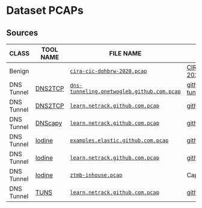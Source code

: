 # Dataset PCAPs

## Sources

| CLASS | TOOL NAME | FILE NAME | SOURCE |
|---|---|---|---|
| Benign |  | [`cira-cic-dohbrw-2020.pcap`](./cira-cic-dohbrw-2020.pcap) | [CIRA-CIC-DoHBrw-2020/FirstDayBenign](https://www.unb.ca/cic/datasets/dohbrw-2020.html) |
| DNS Tunnel | [DNS2TCP](https://github.com/alex-sector/dns2tcp) | [`dns-tunneling.onetwogleb.github.com.pcap`](./dns-tunneling.onetwogleb.github.com.pcap) | [github.com/onetwogleb/dns-tunneling](https://github.com/onetwogleb/dns-tunneling/blob/main/tunnel_example.pcap) |
| DNS Tunnel | [DNS2TCP](https://github.com/alex-sector/dns2tcp) | [`learn.netrack.github.com.pcap`](./learn.netrack.github.com.pcap) | [github.com/netrack/learn](https://github.com/netrack/learn/blob/master/dns/dns2tcp/2018-03-23-11-08-11.pcap) |
| DNS Tunnel | [DNScapy](https://code.google.com/archive/p/dnscapy/) | [`learn.netrack.github.com.pcap`](./learn.netrack.github.com.pcap) | [github.com/netrack/learn](https://github.com/netrack/learn/blob/master/dns/dnscapy/2018-03-29-19-06-25.pcap) |
| DNS Tunnel | [Iodine](https://github.com/yarrick/iodine) | [`examples.elastic.github.com.pcap`](./examples.elastic.github.com.pcap) | [github.com/elastic/examples](https://github.com/elastic/examples/blob/master/Security%20Analytics/dns_tunnel_detection/dns-tunnel-iodine.pcap) |
| DNS Tunnel | [Iodine](https://github.com/yarrick/iodine) | [`learn.netrack.github.com.pcap`](./learn.netrack.github.com.pcap) | [github.com/netrack/learn](https://github.com/netrack/learn/blob/master/dns/iodine/2018-03-19-19-06-24.pcap) |
| DNS Tunnel | [Iodine](https://github.com/yarrick/iodine) | [`ztmb-inhouse.pcap`](./ztmb-inhouse.pcap) | Captured in-house |
| DNS Tunnel | [TUNS](https://github.com/lnussbaum/tuns) | [`learn.netrack.github.com.pcap`](./learn.netrack.github.com.pcap) | [github.com/netrack/learn](https://github.com/netrack/learn/blob/master/dns/tuns/2018-03-30-09-40-10.pcap) |
